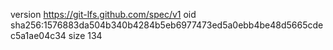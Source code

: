 version https://git-lfs.github.com/spec/v1
oid sha256:1576883da504b340b4284b5eb6977473ed5a0ebb4be48d5665cdec5a1ae04c34
size 134
